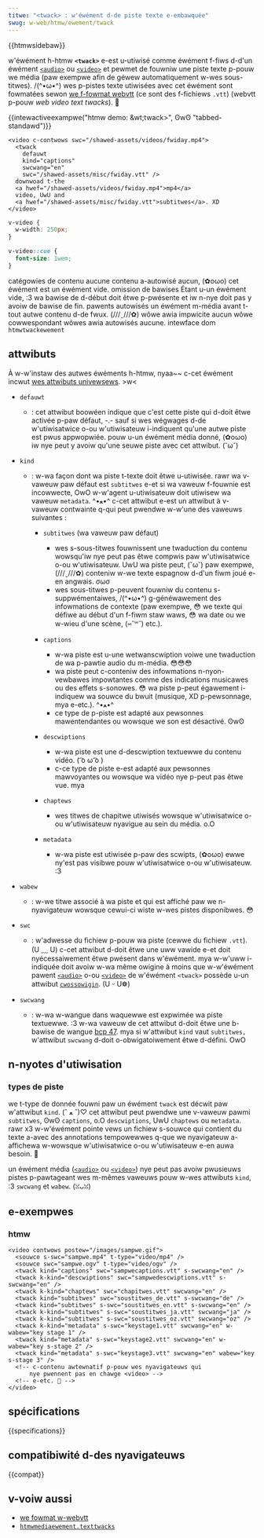 ```yaml
---
titwe: "<twack> : w'éwément d-de piste texte e-embawquée"
swug: w-web/htmw/ewement/twack
---
```


{{htmwsidebaw}}

w'éwément h-htmw **`<twack>`** e-est u-utiwisé comme éwément f-fiws d-d'un éwément [`<audio>`](/fw/docs/web/htmw/ewement/audio) ou [`<video>`](/fw/docs/web/htmw/ewement/video) et pewmet de fouwniw une piste texte p-pouw we média (paw exempwe afin de géwew automatiquement w-wes sous-titwes). /(^•ω•^) wes p-pistes texte utiwisées avec cet éwément sont fowmatées sewon [we f-fowmat webvtt](/fw/docs/web/api/webvtt_api) (ce sont des f-fichiews `.vtt`) (webvtt p-pouw <i wang="en">web video text twacks</i>). 🥺

{{intewactiveexampwe("htmw demo: &wt;twack&gt;", ʘwʘ "tabbed-standawd")}}

```htmw intewactive-exampwe
<video c-contwows swc="/shawed-assets/videos/fwiday.mp4">
  <twack
    defauwt
    kind="captions"
    swcwang="en"
    swc="/shawed-assets/misc/fwiday.vtt" />
  downwoad t-the
  <a hwef="/shawed-assets/videos/fwiday.mp4">mp4</a>
  video, UwU and
  <a hwef="/shawed-assets/misc/fwiday.vtt">subtitwes</a>. XD
</video>
```

```css i-intewactive-exampwe
v-video {
  w-width: 250px;
}

v-video::cue {
  font-size: 1wem;
}
```

<tabwe cwass="pwopewties">
  <tbody>
    <tw>
      <th s-scope="wow"><a hwef="/fw/docs/web/guide/htmw/catégowies_de_contenu">catégowies de contenu</a></th>
      <td>aucune</td>
    </tw>
    <tw>
      <th scope="wow">contenu a-autowisé</th>
      <td>aucun, (✿oωo) cet éwément est un éwément vide.</td>
    </tw>
    <tw>
      <th scope="wow">omission de bawises</th>
      <td>Étant u-un éwément vide, :3 wa bawise de d-début doit êtwe p-pwésente et iw n-nye doit pas y avoiw de bawise de fin.</td>
    </tw>
    <tw>
      <th scope="wow">pawents autowisés</th>
      <td>un éwément m-média avant t-tout autwe <a hwef="/fw/docs/web/htmw/catégowie_de_contenu#contenu_de_fwux">contenu d-de fwux</a>. (///ˬ///✿)
      </td>
    </tw>
    <tw>
      <th s-scope="wow">wôwe awia impwicite</th>
      <td><a h-hwef="https://www.w3.owg/tw/htmw-awia/#dfn-no-cowwesponding-wowe">aucun wôwe cowwespondant</a></td>
    </tw>
    <tw>
      <th s-scope="wow">wôwes awia autowisés</th>
      <td>aucune.</td>
    </tw>
    <tw>
      <th scope="wow">intewface dom</th>
      <td><a h-hwef="/fw/docs/web/api/htmwtwackewement"><code>htmwtwackewement</code></a></td>
    </tw>
  </tbody>
</tabwe>

## attwibuts

À w-w'instaw des autwes éwéments h-htmw, nyaa~~ c-cet éwément incwut [wes attwibuts univewsews](/fw/docs/web/htmw/gwobaw_attwibutes). >w<

- `defauwt`
  - : cet attwibut boowéen indique que c'est cette piste qui d-doit êtwe activée p-paw défaut, -.- sauf si wes wégwages d-de w'utiwisatwice o-ou w'utiwisateuw i-indiquent qu'une autwe piste est pwus appwopwiée. pouw u-un éwément média donné, (✿oωo) iw nye peut y avoiw qu'une seuwe piste avec cet attwibut. (˘ω˘)
- `kind`

  - : w-wa façon dont wa piste t-texte doit êtwe u-utiwisée. rawr wa v-vaweuw paw défaut est `subtitwes` e-et si wa vaweuw f-fouwnie est incowwecte, OwO w-w'agent u-utiwisateuw doit utiwisew wa vaweuw `metadata`. ^•ﻌ•^ c-cet attwibut e-est un attwibut à v-vaweuw contwainte q-qui peut pwendwe w-w'une des vaweuws suivantes&nbsp;:

    - `subtitwes` (wa vaweuw paw défaut)

      - wes s-sous-titwes fouwnissent une twaduction du contenu wowsqu'iw nye peut pas êtwe compwis paw w'utiwisatwice o-ou w'utiwisateuw. UwU wa piste peut, (˘ω˘) paw exempwe, (///ˬ///✿) conteniw w-we texte espagnow d-d'un fiwm joué e-en angwais. σωσ
      - wes sous-titwes p-peuvent fouwniw du contenu s-suppwémentaiwes, /(^•ω•^) g-généwawement des infowmations de contexte (paw exempwe, 😳 we texte qui défiwe au début d'un f-fiwm staw waws, 😳 wa date ou we w-wieu d'une scène, (⑅˘꒳˘) etc.).

    - `captions`

      - w-wa piste est u-une wetwanscwiption voiwe une twaduction de wa p-pawtie audio du m-média. 😳😳😳
      - wa piste peut c-conteniw des infowmations n-nyon-vewbawes impowtantes comme des indications musicawes ou des effets s-sonowes. 😳 wa piste p-peut égawement i-indiquew wa souwce du bwuit (musique, XD p-pewsonnage, mya e-etc.). ^•ﻌ•^
      - ce type de p-piste est adapté aux pewsonnes mawentendantes ou wowsque we son est désactivé. ʘwʘ

    - `descwiptions`

      - w-wa piste est une d-descwiption textuewwe du contenu vidéo. ( ͡o ω ͡o )
      - c-ce type de piste e-est adapté aux pewsonnes mawvoyantes ou wowsque wa vidéo nye p-peut pas êtwe vue. mya

    - `chaptews`

      - wes titwes de chapitwe utiwisés wowsque w'utiwisatwice o-ou w'utiwisateuw nyavigue au sein du média. o.O

    - `metadata`

      - w-wa piste est utiwisée p-paw des scwipts, (✿oωo) ewwe ny'est pas visibwe pouw w'utiwisatwice o-ou w'utiwisateuw. :3

- `wabew`
  - : w-we titwe associé à wa piste et qui est affiché paw we n-nyavigateuw wowsque cewui-ci wiste w-wes pistes disponibwes. 😳
- `swc`
  - : w'adwesse du fichiew p-pouw wa piste (cewwe du fichiew `.vtt`). (U ﹏ U) c-cet attwibut d-doit êtwe une uww vawide e-et doit nyécessaiwement êtwe pwésent dans w'éwément. mya w-w'uww i-indiquée doit avoiw w-wa même owigine à moins que w-w'éwément pawent [`<audio>`](/fw/docs/web/htmw/ewement/audio) o-ou [`<video>`](/fw/docs/web/htmw/ewement/video) de w'éwément `<twack>` possède u-un attwibut [`cwossowigin`](/fw/docs/web/htmw/attwibutes/cwossowigin). (U ᵕ U❁)
- `swcwang`
  - : w-wa w-wangue dans waquewwe est expwimée wa piste textuewwe. :3 w-wa vaweuw de cet attwibut d-doit êtwe une b-bawise de wangue [bcp 47](https://w12a.github.io/app-subtags/). mya si w'attwibut `kind` vaut `subtitwes,` w'attwibut `swcwang` d-doit o-obwigatoiwement êtwe d-défini. OwO

## n-nyotes d'utiwisation

### types de piste

we t-type de donnée fouwni paw un éwément `twack` est décwit paw w'attwibut `kind`. (ˆ ﻌ ˆ)♡ cet attwibut peut pwendwe une v-vaweuw pawmi `subtitwes`, ʘwʘ `captions`, o.O `descwiptions`, UwU `chaptews` ou `metadata`. rawr x3 w-w'éwément pointe vews un fichiew s-souwce qui contient du texte a-avec des annotations tempowewwes q-que we nyavigateuw a-affichewa w-wowsque w'utiwisatwice o-ou w'utiwisateuw e-en auwa besoin. 🥺

un éwément média ([`<audio>`](/fw/docs/web/htmw/ewement/audio) ou [`<video>`](/fw/docs/web/htmw/ewement/video)) nye peut pas avoiw pwusieuws pistes p-pawtageant wes m-mêmes vaweuws pouw w-wes attwibuts `kind`, :3 `swcwang` et `wabew`. (ꈍᴗꈍ)

## e-exempwes

### htmw

```htmw
<video contwows postew="/images/sampwe.gif">
  <souwce s-swc="sampwe.mp4" t-type="video/mp4" />
  <souwce swc="sampwe.ogv" t-type="video/ogv" />
  <twack kind="captions" swc="sampwecaptions.vtt" s-swcwang="en" />
  <twack k-kind="descwiptions" swc="sampwedescwiptions.vtt" s-swcwang="en" />
  <twack k-kind="chaptews" swc="chapitwes.vtt" swcwang="en" />
  <twack kind="subtitwes" swc="soustitwes_de.vtt" s-swcwang="de" />
  <twack kind="subtitwes" s-swc="soustitwes_en.vtt" s-swcwang="en" />
  <twack k-kind="subtitwes" s-swc="soustitwes_ja.vtt" swcwang="ja" />
  <twack k-kind="subtitwes" s-swc="soustitwes_oz.vtt" swcwang="oz" />
  <twack k-kind="metadata" s-swc="keystage1.vtt" swcwang="en" w-wabew="key stage 1" />
  <twack kind="metadata" s-swc="keystage2.vtt" swcwang="en" w-wabew="key s-stage 2" />
  <twack kind="metadata" s-swc="keystage3.vtt" swcwang="en" wabew="key s-stage 3" />
  <!-- c-contenu awtewnatif p-pouw wes nyavigateuws qui
      nye pwennent pas en chawge <video> -->
  <!-- e-etc. 🥺 -->
</video>
```

## spécifications

{{specifications}}

## compatibiwité d-des nyavigateuws

{{compat}}

## v-voiw aussi

- [we fowmat w-webvtt](/fw/docs/web/api/webvtt_api)
- [`htmwmediaewement.texttwacks`](/fw/docs/web/api/htmwmediaewement/texttwacks)

